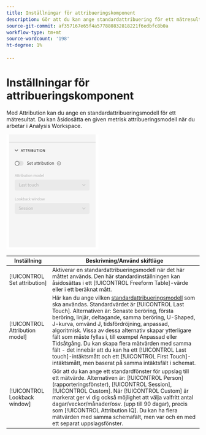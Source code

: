 ```yaml
---
title: Inställningar för attribueringskomponent
description: Gör att du kan ange standardattribuering för ett mätresultat.
source-git-commit: af357167e65f4a577880832818221f6edbfc8b0a
workflow-type: tm+mt
source-wordcount: '198'
ht-degree: 1%

---
```



# Inställningar för attribueringskomponent

Med Attribution kan du ange en standardattribueringsmodell för ett mätresultat. Du kan åsidosätta en given metrisk attribueringsmodell när du arbetar i Analysis Workspace.

![Attribuering](../assets/attribution-settings.png)

| Inställning | Beskrivning/Använd skiftläge |
| --- | --- |
| [!UICONTROL Set attribution] | Aktiverar en standardattribueringsmodell när det här måttet används. Den här standardinställningen kan åsidosättas i ett [!UICONTROL Freeform Table]-värde eller i ett beräknat mått. |
| [!UICONTROL Attribution model] | Här kan du ange vilken [standardattribueringsmodell](/help/analysis-workspace/attribution/models.md) som ska användas. Standardvärdet är [!UICONTROL Last Touch]. Alternativen är: Senaste beröring, första beröring, linjär, deltagande, samma beröring, U-Shaped, J-kurva, omvänd J, tidsfördröjning, anpassad, algoritmisk. Vissa av dessa alternativ skapar ytterligare fält som måste fyllas i, till exempel Anpassad eller Tidsåtgång. Du kan skapa flera mätvärden med samma fält - det innebär att du kan ha ett [!UICONTROL Last touch]-intäktsmått och ett [!UICONTROL First Touch]-intäktsmått, men baserat på samma intäktsfält i schemat. |
| [!UICONTROL Lookback window] | Gör att du kan ange ett standardfönster för uppslag till ett mätvärde. Alternativen är: [!UICONTROL Person] (rapporteringsfönster), [!UICONTROL Session], [!UICONTROL Custom]. När [!UICONTROL Custom] är markerat ger vi dig också möjlighet att välja valfritt antal dagar/veckor/månader/osv. (upp till 90 dagar), precis som [!UICONTROL Attribution IQ]. Du kan ha flera mätvärden med samma schemafält, men var och en med ett separat uppslagsfönster. |
